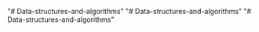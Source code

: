 "# Data-structures-and-algorithms" 
"# Data-structures-and-algorithms" 
"# Data-structures-and-algorithms" 
